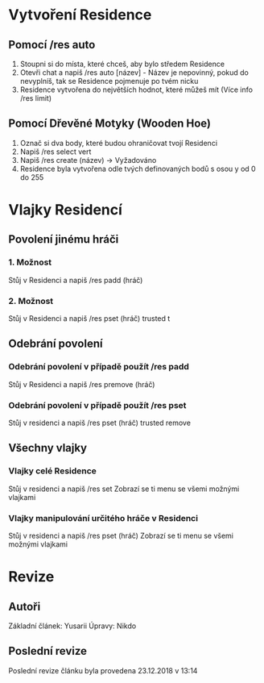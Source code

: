 <!-- TITLE: Residence -->
<!-- SUBTITLE: Celý návod na Residence na našem serveru! -->

# Vytvoření Residence
## Pomocí /res auto
1. Stoupni si do místa, které chceš, aby bylo středem Residence
2. Otevři chat a napiš /res auto [název] - Název je nepovinný, pokud do nevyplníš, tak se Residence pojmenuje po tvém nicku
3. Residence vytvořena do největších hodnot, které můžeš mít (Více info /res limit)

## Pomocí Dřevěné Motyky (Wooden Hoe)
1. Označ si dva body, které budou ohraničovat tvojí Residenci
2. Napiš /res select vert
3. Napiš /res create (název) -> Vyžadováno
4. Residence byla vytvořena odle tvých definovaných bodů s osou y od 0 do 255

# Vlajky Residencí
## Povolení jinému hráči
### 1. Možnost
Stůj v Residenci a napiš /res padd (hráč)

### 2. Možnost
Stůj v Residenci a napiš /res pset (hráč) trusted t

## Odebrání povolení
### Odebrání povolení v případě použít /res padd
Stůj v Residenci a napiš /res premove (hráč)

### Odebrání povolení v případě použít /res pset
Stůj v residenci a napiš /res pset (hráč) trusted remove

## Všechny vlajky
### Vlajky celé Residence
Stůj v residenci a napiš /res set
Zobrazí se ti menu se všemi možnými vlajkami

### Vlajky manipulování určitého hráče v Residenci
Stůj v residenci a napiš /res pset (hráč)
Zobrazí se ti menu se všemi možnými vlajkami

# Revize
## Autoři
Základní článek: Yusarii
Úpravy: Nikdo

## Poslední revize
Poslední revize článku byla provedena 23.12.2018 v 13:14